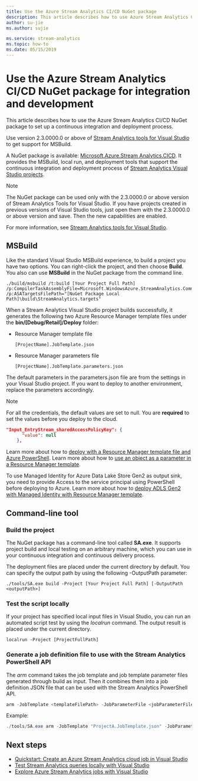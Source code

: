 ```yaml
---
title: Use the Azure Stream Analytics CI/CD NuGet package
description: This article describes how to use Azure Stream Analytics CI/CD NuGet package to set up a continuous integration and deployment process.
author: su-jie
ms.author: sujie

ms.service: stream-analytics
ms.topic: how-to
ms.date: 05/15/2019
---
```

# Use the Azure Stream Analytics CI/CD NuGet package for integration and development 
This article describes how to use the Azure Stream Analytics CI/CD NuGet package to set up a continuous integration and deployment process.

Use version 2.3.0000.0 or above of [Stream Analytics tools for Visual Studio](./stream-analytics-quick-create-vs.md) to get support for MSBuild.

A NuGet package is available: [Microsoft.Azure.Stream Analytics.CICD](https://www.nuget.org/packages/Microsoft.Azure.StreamAnalytics.CICD/). It provides the MSBuild, local run, and deployment tools that support the continuous integration and deployment process of [Stream Analytics Visual Studio projects](stream-analytics-vs-tools.md). 
> [!NOTE]
> The NuGet package can be used only with the 2.3.0000.0 or above version of Stream Analytics Tools for Visual Studio. If you have projects created in previous versions of Visual Studio tools, just open them with the 2.3.0000.0 or above version and save. Then the new capabilities are enabled. 

For more information, see [Stream Analytics tools for Visual Studio](./stream-analytics-quick-create-vs.md).

## MSBuild
Like the standard Visual Studio MSBuild experience, to build a project you have two options. You can right-click the project, and then choose **Build**. You also can use **MSBuild** in the NuGet package from the command line.
```
./build/msbuild /t:build [Your Project Full Path] /p:CompilerTaskAssemblyFile=Microsoft.WindowsAzure.StreamAnalytics.Common.CompileService.dll  /p:ASATargetsFilePath="[NuGet Package Local Path]\build\StreamAnalytics.targets"

```

When a Stream Analytics Visual Studio project builds successfully, it generates the following two Azure Resource Manager template files under the **bin/[Debug/Retail]/Deploy** folder: 

* Resource Manager template file

   `[ProjectName].JobTemplate.json`

* Resource Manager parameters file
   
   `[ProjectName].JobTemplate.parameters.json`

The default parameters in the parameters.json file are from the settings in your Visual Studio project. If you want to deploy to another environment, replace the parameters accordingly.

> [!NOTE]
> For all the credentials, the default values are set to null. You are **required** to set the values before you deploy to the cloud.

```json
"Input_EntryStream_sharedAccessPolicyKey": {
      "value": null
    },
```
Learn more about how to [deploy with a Resource Manager template file and Azure PowerShell](../azure-resource-manager/templates/deploy-powershell.md). Learn more about how to [use an object as a parameter in a Resource Manager template](/azure/architecture/guide/azure-resource-manager/advanced-templates/objects-as-parameters).

To use Managed Identity for Azure Data Lake Store Gen2 as output sink, you need to provide Access to the service principal using PowerShell before deploying to Azure. Learn more about how to [deploy ADLS Gen2 with Managed Identity with Resource Manager template](blob-output-managed-identity.md#azure-resource-manager-deployment).


## Command-line tool

### Build the project
The NuGet package has a command-line tool called **SA.exe**. It supports project build and local testing on an arbitrary machine, which you can use in your continuous integration and continuous delivery process. 

The deployment files are placed under the current directory by default. You can specify the output path by using the following -OutputPath parameter:

```
./tools/SA.exe build -Project [Your Project Full Path] [-OutputPath <outputPath>] 
```

### Test the script locally

If your project has specified local input files in Visual Studio, you can run an automated script test by using the *localrun* command. The output result is placed under the current directory.
 
```
localrun -Project [ProjectFullPath]
```

### Generate a job definition file to use with the Stream Analytics PowerShell API

The *arm* command takes the job template and job template parameter files generated through build as input. Then it combines them into a job definition JSON file that can be used with the Stream Analytics PowerShell API.

```powershell
arm -JobTemplate <templateFilePath> -JobParameterFile <jobParameterFilePath> [-OutputFile <asaArmFilePath>]
```
Example:
```powershell
./tools/SA.exe arm -JobTemplate "ProjectA.JobTemplate.json" -JobParameterFile "ProjectA.JobTemplate.parameters.json" -OutputFile "JobDefinition.json" 
```



## Next steps

* [Quickstart: Create an Azure Stream Analytics cloud job in Visual Studio](stream-analytics-quick-create-vs.md)
* [Test Stream Analytics queries locally with Visual Studio](stream-analytics-vs-tools-local-run.md)
* [Explore Azure Stream Analytics jobs with Visual Studio](stream-analytics-vs-tools.md)
